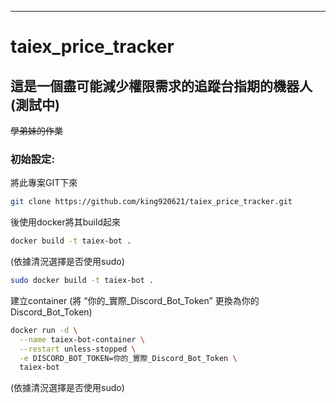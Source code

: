 ---
# taiex_price_tracker

## 這是一個盡可能減少權限需求的追蹤台指期的機器人(測試中)
~~學弟妹的作業~~
### 初始設定:

將此專案GIT下來

```bash
git clone https://github.com/king920621/taiex_price_tracker.git
```

後使用docker將其build起來

```bash
docker build -t taiex-bot .
```

(依據清況選擇是否使用sudo)

```bash
sudo docker build -t taiex-bot .
```

建立container (將  “你的_實際_Discord_Bot_Token” 更換為你的Discord_Bot_Token)

```bash
docker run -d \
  --name taiex-bot-container \
  --restart unless-stopped \
  -e DISCORD_BOT_TOKEN=你的_實際_Discord_Bot_Token \
  taiex-bot
```

(依據清況選擇是否使用sudo)
